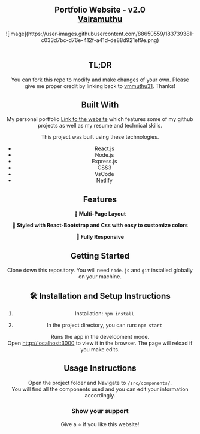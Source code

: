 <h2 align="center">
  Portfolio Website - v2.0<br/>
  <a href="" target="_blank">Vairamuthu</a>
</h2>
<div align="center">
    ![image](https://user-images.githubusercontent.com/88650559/183739381-c033d7bc-d76e-412f-a41d-de88d921ef9e.png)
</div>

<br/>

<center>


## TL;DR

You can fork this repo to modify and make changes of your own. Please give me proper credit by linking back to [vmmuthu31](https://github.com/vmmuthu31). Thanks!

## Built With

My personal portfolio <a href="https://vm-portfolio3.netlify.app/" target="_blank">Link to the website</a> which features some of my github projects as well as my resume and technical skills.<br/>

This project was built using these technologies.

- React.js
- Node.js
- Express.js
- CSS3
- VsCode
- Netlify

## Features

**📖 Multi-Page Layout**

**🎨 Styled with React-Bootstrap and Css with easy to customize colors**

**📱 Fully Responsive**

## Getting Started

Clone down this repository. You will need `node.js` and `git` installed globally on your machine.

## 🛠 Installation and Setup Instructions

1. Installation: `npm install`

2. In the project directory, you can run: `npm start`

Runs the app in the development mode.\
Open [http://localhost:3000](http://localhost:3000) to view it in the browser.
The page will reload if you make edits.

## Usage Instructions

Open the project folder and Navigate to `/src/components/`. <br/>
You will find all the components used and you can edit your information accordingly.

### Show your support

Give a ⭐ if you like this website!
